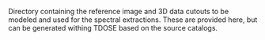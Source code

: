Directory containing the reference image and 3D data cutouts to be modeled and used for
the spectral extractions. These are provided here, but can be generated withing TDOSE
based on the source catalogs.
